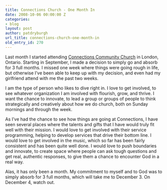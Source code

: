 ```yaml
---
title: Connections Church - One Month In
date: 2008-10-06 00:00:00 Z
categories:
- blog
layout: post
author: patdryburgh
url_title: connections-church-one-month-in
old_entry_id: 270
---
```


Last month I started attending [Connections Community Church](http://www.connectionschurch.ca/) in London, Ontario. Starting in September, I made a decision to simply go and absorb for 3 full months. I missed one week where things were going rough in life, but otherwise I’ve been able to keep up with my decision, and even had my girlfriend attend with me the past two weeks. 

I am the type of person who likes to dive right in. I love to get involved, to see whatever organization I am involved with flourish, grow, and thrive. I want the chance to innovate, to lead a group or groups of people to think strategically and creatively about how we do church, both on Sunday mornings and through the week.

As I’ve had the chance to see how things are going at Connections, I have seen several places where the talents and gifts that I have would truly fit well with their mission. I would love to get involved with their service programming, helping to develop services that drive their bottom line. I would love to get involved in the music, which so far has been fairly consistent and has been quite well done. I would love to push boundaries and innovate, to create space where people can ask tough questions and get real, authentic responses, to give them a chance to encounter God in a real way.

Alas, it has only been a month. My commitment to myself and to God was to simply absorb for 3 full months, which will take me to December 3. On December 4, watch out.